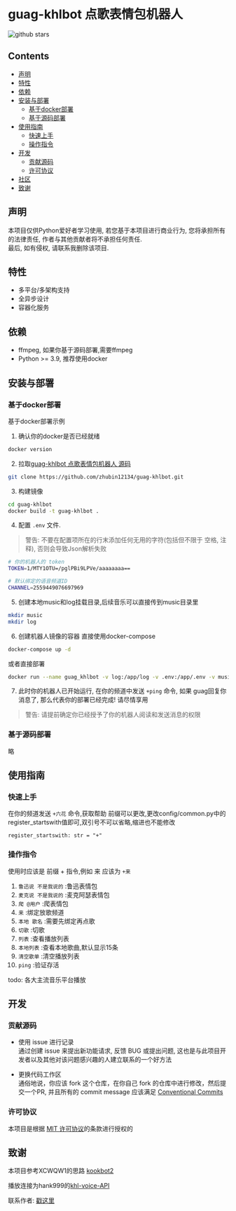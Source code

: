 # guag-khlbot 点歌表情包机器人


![github stars](https://img.shields.io/github/stars/zhubin12134/guag-khlbot?style=social)



## Contents

- [声明](#声明)
- [特性](#特性)
- [依赖](#依赖)
- [安装与部署](#安装与部署)
  - [基于docker部署](#基于docker部署)
  - [基于源码部署](#基于源码部署)
- [使用指南](#使用指南)
  - [快速上手](#快速上手)
  - [操作指令](#操作指令)
- [开发](#开发)
  - [贡献源码](#贡献源码)
  - [许可协议](#许可协议)
- [社区](#社区)
- [致谢](#致谢)

## 声明

本项目仅供Python爱好者学习使用, 若您基于本项目进行商业行为, 您将承担所有的法律责任, 作者与其他贡献者将不承担任何责任.  
最后, 如有侵权, 请联系我删除该项目.  

## 特性

+ 多平台/多架构支持
+ 全异步设计
+ 容器化服务

## 依赖

+ ffmpeg, 如果你基于源码部署,需要ffmpeg
+ Python >= 3.9, 推荐使用docker

## 安装与部署

### 基于docker部署

基于docker部署示例


1. 确认你的docker是否已经就绪

```bash
docker version
```

2. 拉取[guag-khlbot 点歌表情包机器人 源码](https://github.com/zhubin12134/guag-khlbot.git)

```bash
git clone https://github.com/zhubin12134/guag-khlbot.git
```

3. 构建镜像

```bash
cd guag-khlbot
docker build -t guag-khlbot .
```

4. 配置 `.env` 文件.

> 警告: 不要在配置项所在的行末添加任何无用的字符(包括但不限于 空格, 注释), 否则会导致Json解析失败

```bash
# 你的机器人的 token
TOKEN=1/MTY1OTU=/pglPBi9LPVe/aaaaaaaa==

# 默认绑定的语音频道ID
CHANNEL=2559449076697969
```

5. 创建本地music和log挂载目录,后续音乐可以直接传到music目录里

```bash
mkdir music
mkdir log
```

6. 创建机器人镜像的容器
直接使用docker-compose

```bash
docker-compose up -d
```
或者直接部署
```bash
docker run --name guag_khlbot -v log:/app/log -v .env:/app/.env -v music:/app/music --restart always -d guag-khlbot
```

7. 此时你的机器人已开始运行, 在你的频道中发送 `+ping` 命令, 如果 guag回复你消息了, 那么代表你的部署已经完成! 请尽情享用
> 警告: 请提前确定你已经授予了你的机器人阅读和发送消息的权限

### 基于源码部署

略

## 使用指南

### 快速上手

在你的频道发送 `+六花` 命令,获取帮助
前缀可以更改,更改config/common.py中的register_startswith值即可,双引号不可以省略,缩进也不能修改

```base
register_startswith: str = "+"
``` 

### 操作指令
使用时应该是 前缀 + 指令,例如 来 应该为 `+来`
1. `鲁迅说 不是我说的` :鲁迅表情包
2. `麦克说 不是我说的` :麦克阿瑟表情包
3. `爬 @用户` :爬表情包
4. `来` :绑定放歌频道
5. `本地 歌名` :需要先绑定再点歌
6. `切歌` :切歌
7. `列表` :查看播放列表
8. `本地列表` :查看本地歌曲,默认显示15条
9. `清空歌单` :清空播放列表
10. `ping` :验证存活

todo:
各大主流音乐平台播放

## 开发
### 贡献源码
- 使用 issue 进行记录  
通过创建 issue 来提出新功能请求, 反馈 BUG 或提出问题, 这也是与此项目开发者以及其他对该问题感兴趣的人建立联系的一个好方法

- 更换代码工作区  
通俗地说，你应该 fork 这个仓库，在你自己 fork 的仓库中进行修改，然后提交一个PR, 并且所有的 commit message 应该满足 [Conventional Commits](https://www.conventionalcommits.org/en/v1.0.0-beta.4/)

### 许可协议
本项目是根据 [MIT 许可协议](./LICENSE)的条款进行授权的


## 致谢
本项目参考XCWQW1的思路 [kookbot2](https://github.com/XCWQW1/kookbot2)

播放连接为hank999的[khl-voice-API](https://github.com/Knoooooooow/khl-voice-API.git)

联系作者: [戳这里](https://kook.top/94E6PE)
